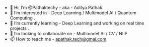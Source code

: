- 👋 Hi, I’m @Pathaktechy - aka - Aditya Pathak 
- 👀 I’m interested in - Deep Learning / Multimodel AI / Quantum Computing .
- 🌱 I’m currently learning - Deep Learning and working on real time projects . 
- 💞️ I’m looking to collaborate on - Multimodel AI / CV / NLP 
- 📫 How to reach me - apathak.tech@gmai.com


